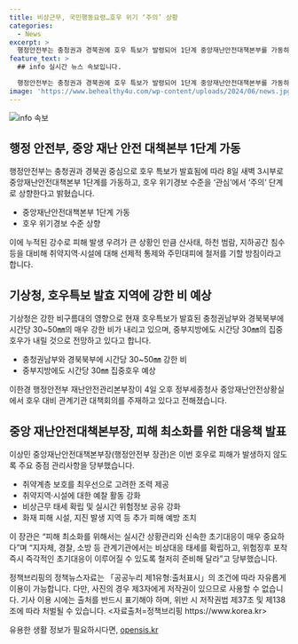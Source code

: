 ```yaml
---
title: 비상근무, 국민행동요령…호우 위기 ‘주의’ 상황
categories:
  - News
excerpt: >
  행정안전부는 충청권과 경북권에 호우 특보가 발령되어 1단계 중앙재난안전대책본부를 가동하고, 주의 수준으로 상향 조치했다. 산사태, 하천 범람, 침수 등 대비를 강화하고 피해 최소화를 위해 취약지역과 시설에 대한 선제적 통제와 주민대피를 준비했다. 특히 장애인, 노약자 등 취약계층 보호를 최우선으로 고려하며, 협력체제를 강화하고 신속한 초기대응을 당부했다. 또한 화재 피해 시설 등 추가 피해 예방을 위한 조치도 철저히 한다. (출처: 정책브리핑)
feature_text: >
  ## info 실시간 뉴스 속보입니다.

  행정안전부는 충청권과 경북권에 호우 특보가 발령되어 1단계 중앙재난안전대책본부를 가동하고, 주의 수준으로 상향 조치했다. 산사태, 하천 범람, 침수 등 대비를 강화하고 피해 최소화를 위해 취약지역과 시설에 대한 선제적 통제와 주민대피를 준비했다. 특히 장애인, 노약자 등 취약계층 보호를 최우선으로 고려하며, 협력체제를 강화하고 신속한 초기대응을 당부했다. 또한 화재 피해 시설 등 추가 피해 예방을 위한 조치도 철저히 한다. (출처: 정책브리핑)
image: 'https://www.behealthy4u.com/wp-content/uploads/2024/06/news.jpg'
---
```


<p><img src="https://www.behealthy4u.com/wp-content/uploads/2024/06/news.jpg" alt="info 속보" /></p>

<h2 data-ke-size="size26">행정 안전부, 중앙 재난 안전 대책본부 1단계 가동</h2>

<p data-ke-size="size16">행정안전부는 충청권과 경북권 중심으로 호우 특보가 발효됨에 따라 8일 새벽 3시부로 중앙재난안전대책본부 1단계를 가동하고, 호우 위기경보 수준을 ‘관심’에서 ‘주의’ 단계로 상향한다고 밝혔습니다.</p>

<ul>
<li>중앙재난안전대책본부 1단계 가동</li>
<li>호우 위기경보 수준 상향</li>
</ul>

<p data-ke-size="size16">이에 누적된 강수로 피해 발생 우려가 큰 상황인 만큼 산사태, 하천 범람, 지하공간 침수 등을 대비해 취약지역·시설에 대해 선제적 통제와 주민대피에 철저를 기할 방침이라고 합니다.</p>

<h2 data-ke-size="size26">기상청, 호우특보 발효 지역에 강한 비 예상</h2>

<p data-ke-size="size16">기상청은 강한 비구름대의 영향으로 현재 호우특보가 발효된 충청권남부와 경북북부에 시간당 30~50㎜의 매우 강한 비가 내리고 있으며, 중부지방에도 시간당 30㎜의 집중호우가 내릴 것으로 전망하고 있다고 합니다.</p>

<ul>
<li>충청권남부와 경북북부에 시간당 30~50㎜ 강한 비</li>
<li>중부지방에도 시간당 30㎜ 집중호우 예상</li>
</ul>

<p data-ke-size="size16">이한경 행정안전부 재난안전관리본부장이 4일 오후 정부세종청사 중앙재난안전상황실에서 호우 대비 관계기관 대책회의를 주재하고 있다고 전해졌습니다.</p>

<h2 data-ke-size="size26">중앙 재난안전대책본부장, 피해 최소화를 위한 대응책 발표</h2>

<p data-ke-size="size16">이상민 중앙재난안전대책본부장(행정안전부 장관)은 이번 호우로 피해가 발생하지 않도록 주요 중점 관리사항을 당부했습니다.</p>

<ul>
<li>취약계층 보호를 최우선으로 고려한 조력 제공</li>
<li>취약지역·시설에 대한 예찰 활동 강화</li>
<li>비상근무 태세 확립 및 실시간 위험정보 공유 강화</li>
<li>화재 피해 시설, 지진 발생 지역 등 추가 피해 예방 조치</li>
</ul>

<p data-ke-size="size16">이 장관은 “피해 최소화를 위해서는 실시간 상황관리와 신속한 초기대응이 매우 중요하다”며 “지자체, 경찰, 소방 등 관계기관에서는 비상대응 태세를 확립하고, 위험징후 포착 즉시 즉각적인 초기대응이 이루어질 수 있도록 철저히 준비해 달라”고 당부했습니다.</p>

<p data-ke-size="size16">정책브리핑의 정책뉴스자료는 「공공누리 제1유형:출처표시」의 조건에 따라 자유롭게 이용이 가능합니다. 다만, 사진의 경우 제3자에게 저작권이 있으므로 사용할 수 없습니다. 기사 이용 시에는 출처를 반드시 표기해야 하며, 위반 시 저작권법 제37조 및 제138조에 따라 처벌될 수 있습니다. <자료출처=정책브리핑 https://www.korea.kr></p>
유용한 생활 정보가 필요하시다면, <a href="https://opensis.kr" rel="dofollow">opensis.kr</a>


